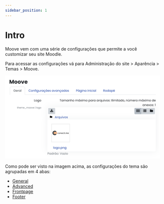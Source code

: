 ```yaml
---
sidebar_position: 1
---
```


# Intro

Moove vem com uma série de configurações que permite a você customizar seu site Moodle.

Para acessar as configurações vá para Administração do site > Aparência > Temas > Moove.

![Moove settings](/img/theme_moove/img1.png)

Como pode ser visto na imagem acima, as configurações do tema são agrupadas em 4 abas:

- [General](general)
- [Advanced](advanced)
- [Frontpage](frontpage)
- [Footer](footer)
